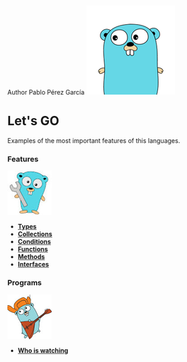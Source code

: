  Author Pablo Pérez García
![My image](img/gopher-main.png)    
 # Let's GO  
 Examples of the most important features of this languages.


### Features
![My image](img/features.jpg)    

* **[Types](features/src/politrons/Types_test.go)**
* **[Collections](features/src/politrons/Collections_test.go)**
* **[Conditions](features/src/politrons/Conditions_test.go)**
* **[Functions](features/src/politrons/Functions_test.go)** 
* **[Methods](features/src/politrons/Methods_test.go)**
* **[Interfaces](features/src/politrons/Interfaces_test.go)**

### Programs
![My image](img/programs.jpg)    

* **[Who is watching](https://github.com/politrons/Who-is-watching)**